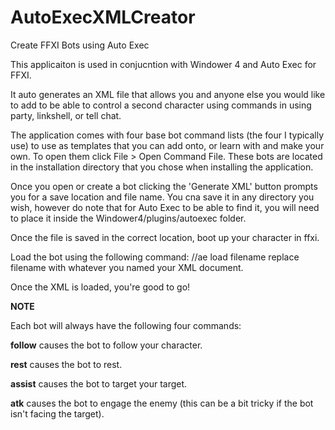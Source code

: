 # AutoExecXMLCreator
Create FFXI Bots using Auto Exec

This applicaiton is used in conjucntion with Windower 4 and Auto Exec for FFXI.

It auto generates an XML file that allows you and anyone else you would like to add
to be able to control a second character using commands in using party, linkshell, or tell
chat.

The application comes with four base bot command lists (the four I typically use) to use as
templates that you can add onto, or learn with and make your own. To open them click File >
Open Command File. These bots are located in the installation directory that you chose when
installing the application.

Once you open or create a bot clicking the 'Generate XML' button prompts you for a save location
and file name. You cna save it in any directory you wish, however do note that for Auto Exec to
be able to find it, you will need to place it inside the Windower4/plugins/autoexec folder.

Once the file is saved in the correct location, boot up your character in ffxi.

Load the bot using the following command:
//ae load filename
replace filename with whatever you named your XML document.

Once the XML is loaded, you're good to go! 

**NOTE**

Each bot will always have the following four commands:

**follow** causes the bot to follow your character.

**rest** causes the bot to rest.

**assist** causes the bot to target your target.

**atk** causes the bot to engage the enemy (this can be a bit tricky if the bot isn't facing the target).
